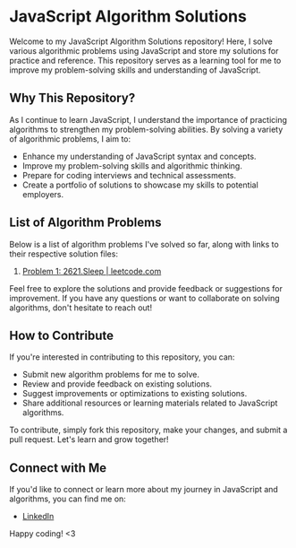 # JavaScript Algorithm Solutions

Welcome to my JavaScript Algorithm Solutions repository! Here, I solve various algorithmic problems using JavaScript and store my solutions for practice and reference. This repository serves as a learning tool for me to improve my problem-solving skills and understanding of JavaScript.

## Why This Repository?

As I continue to learn JavaScript, I understand the importance of practicing algorithms to strengthen my problem-solving abilities. By solving a variety of algorithmic problems, I aim to:

- Enhance my understanding of JavaScript syntax and concepts.
- Improve my problem-solving skills and algorithmic thinking.
- Prepare for coding interviews and technical assessments.
- Create a portfolio of solutions to showcase my skills to potential employers.

## List of Algorithm Problems

Below is a list of algorithm problems I've solved so far, along with links to their respective solution files:

1. [Problem 1: 2621.Sleep | leetcode.com](../js-algo-practice/problems/leetcode/Problem1-2621-Sleep.js)

Feel free to explore the solutions and provide feedback or suggestions for improvement. If you have any questions or want to collaborate on solving algorithms, don't hesitate to reach out!

## How to Contribute

If you're interested in contributing to this repository, you can:

- Submit new algorithm problems for me to solve.
- Review and provide feedback on existing solutions.
- Suggest improvements or optimizations to existing solutions.
- Share additional resources or learning materials related to JavaScript algorithms.

To contribute, simply fork this repository, make your changes, and submit a pull request. Let's learn and grow together!

## Connect with Me

If you'd like to connect or learn more about my journey in JavaScript and algorithms, you can find me on:

- [LinkedIn](https://www.linkedin.com/in/gu1tekin/)

Happy coding! <3
